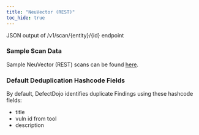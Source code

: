 ```yaml
---
title: "NeuVector (REST)"
toc_hide: true
---
```

JSON output of /v1/scan/{entity}/{id} endpoint

### Sample Scan Data
Sample NeuVector (REST) scans can be found [here](https://github.com/DefectDojo/django-DefectDojo/tree/master/unittests/scans/neuvector_compliance).

### Default Deduplication Hashcode Fields
By default, DefectDojo identifies duplicate Findings using these hashcode fields:

- title
- vuln id from tool
- description

